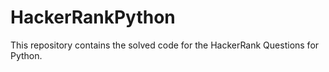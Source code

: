 # HackerRankPython
This repository contains the solved code for the HackerRank Questions for Python.
